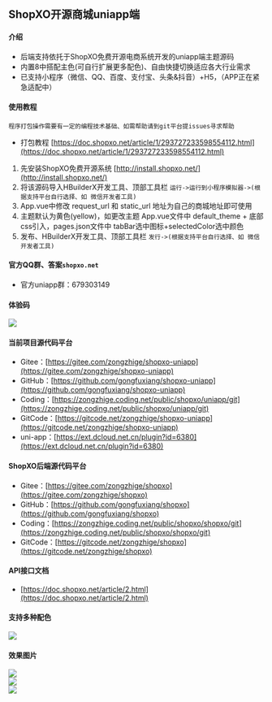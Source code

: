 ## ShopXO开源商城uniapp端

#### 介绍

+   后端支持依托于ShopXO免费开源电商系统开发的uniapp端主题源码
+   内置8中搭配主色(可自行扩展更多配色)、自由快捷切换适应各大行业需求
+   已支持小程序（微信、QQ、百度、支付宝、头条&抖音）+H5，（APP正在紧急适配中）

#### 使用教程

`程序打包操作需要有一定的编程技术基础、如需帮助请到git平台提issues寻求帮助`

+   打包教程 [https://doc.shopxo.net/article/1/293727233598554112.html](https://doc.shopxo.net/article/1/293727233598554112.html)

1.  先安装ShopXO免费开源系统 [http://install.shopxo.net/](http://install.shopxo.net/)
2.  将该源码导入HBuilderX开发工具、顶部工具栏 `运行->运行到小程序模拟器->(根据支持平台自行选择、如 微信开发者工具)`
3.  App.vue中修改 request\_url 和 static\_url 地址为自己的商城地址即可使用
4.  主题默认为黄色(yellow)，如更改主题 App.vue文件中 default\_theme + 底部css引入，pages.json文件中 tabBar选中图标+selectedColor选中颜色
5.  发布、HBuilderX开发工具、顶部工具栏 `发行->(根据支持平台自行选择、如 微信开发者工具)`

#### 官方QQ群、答案`shopxo.net`

+   官方uniapp群：679303149

#### 体验码

[![](https://doc.shopxo.net/upload/image/20211211/1639234221484373.jpg)](https://doc.shopxo.net/upload/image/20211211/1639234221484373.jpg)

#### 当前项目源代码平台

+   Gitee：[https://gitee.com/zongzhige/shopxo-uniapp](https://gitee.com/zongzhige/shopxo-uniapp)
+   GitHub：[https://github.com/gongfuxiang/shopxo-uniapp](https://github.com/gongfuxiang/shopxo-uniapp)
+   Coding：[https://zongzhige.coding.net/public/shopxo/uniapp/git](https://zongzhige.coding.net/public/shopxo/uniapp/git)
+   GitCode：[https://gitcode.net/zongzhige/shopxo-uniapp](https://gitcode.net/zongzhige/shopxo-uniapp)
+   uni-app：[https://ext.dcloud.net.cn/plugin?id=6380](https://ext.dcloud.net.cn/plugin?id=6380)

#### ShopXO后端源代码平台

+   Gitee：[https://gitee.com/zongzhige/shopxo](https://gitee.com/zongzhige/shopxo)
+   GitHub：[https://github.com/gongfuxiang/shopxo](https://github.com/gongfuxiang/shopxo)
+   Coding：[https://zongzhige.coding.net/public/shopxo/shopxo/git](https://zongzhige.coding.net/public/shopxo/shopxo/git)
+   GitCode：[https://gitcode.net/zongzhige/shopxo](https://gitcode.net/zongzhige/shopxo)

#### API接口文档

+   [https://doc.shopxo.net/article/2.html](https://doc.shopxo.net/article/2.html)

#### 支持多种配色

[![](https://doc.shopxo.net/upload/image/20211023/1634962774958024.jpg)](https://doc.shopxo.net/upload/image/20211023/1634962774958024.jpg)

#### 效果图片

[![](https://doc.shopxo.net/upload/image/20211023/1634962851731604.jpg)](https://doc.shopxo.net/upload/image/20211023/1634962851731604.jpg)  
[![](https://doc.shopxo.net/upload/image/20211023/1634962862173709.jpg)](https://doc.shopxo.net/upload/image/20211023/1634962862173709.jpg)  
[![](https://doc.shopxo.net/upload/image/20220406/1649233148208137.jpg)](https://doc.shopxo.net/upload/image/20220406/1649233148208137.jpg)